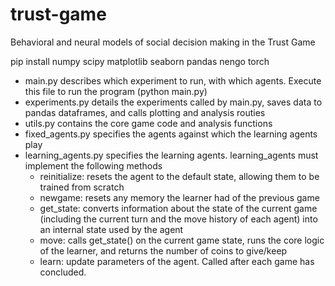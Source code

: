 # trust-game
Behavioral and neural models of social decision making in the Trust Game

pip install numpy scipy matplotlib seaborn pandas nengo torch

- main.py describes which experiment to run, with which agents. Execute this file to run the program (python main.py)
- experiments.py details the experiments called by main.py, saves data to pandas dataframes, and calls plotting and analysis routies
- utils.py contains the core game code and analysis functions
- fixed_agents.py specifies the agents against which the learning agents play
- learning_agents.py specifies the learning agents. learning_agents must implement the following methods
  - reinitialize: resets the agent to the default state, allowing them to be trained from scratch
  - newgame: resets any memory the learner had of the previous game
  - get_state: converts information about the state of the current game (including the current turn and the move history of each agent) into an internal state used by the agent
  - move: calls get_state() on the current game state, runs the core logic of the learner, and returns the number of coins to give/keep
  - learn: update parameters of the agent. Called after each game has concluded.

